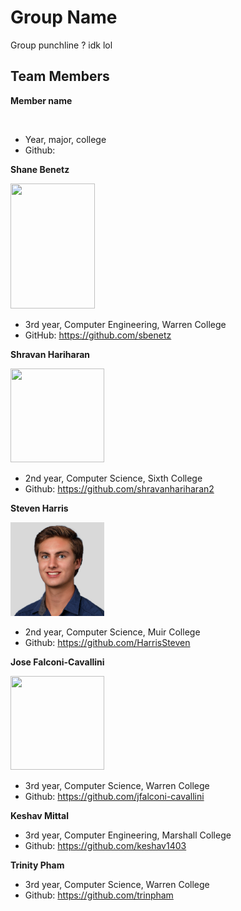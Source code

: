 # Group Name

Group punchline ? idk lol

## Team Members

__Member name__

  <img src="" width="" height="200"/> 
  
  <!--- picture of height 200 if y'all want --->
  * Year, major, college
  * Github:
  
__Shane Benetz__

<img src="https://ucsdtritons.com/images/2020/1/10/Shane_Benetz.jpg?width=300" width="135" height="200"/>

  * 3rd year, Computer Engineering, Warren College
  * GitHub: https://github.com/sbenetz
  

__Shravan Hariharan__

<img src="https://i.ibb.co/LJCWnLt/Shravan-Hariharan-2.jpg" width="150" height="150"/>

  * 2nd year, Computer Science, Sixth College
  * Github: https://github.com/shravanhariharan2

__Steven Harris__

<img src="https://github.com/HarrisSteven/HTMLProfile/blob/main/images/studentid2.jpg" width="150" height="150"/>

  * 2nd year, Computer Science, Muir College
  * Github: https://github.com/HarrisSteven
  
__Jose Falconi-Cavallini__

<img src="https://media-exp1.licdn.com/dms/image/C5603AQHgatzkp6HirQ/profile-displayphoto-shrink_400_400/0/1599594206409?e=1616630400&v=beta&t=4umKKVqVuE9pmSyBpEawaB84mFHuXjRr6zWC_PtLuaQ" width="150" height="150" />

  * 3rd year, Computer Science, Warren College
  * Github: https://github.com/jfalconi-cavallini

__Keshav Mittal__

  * 3rd year, Computer Engineering, Marshall College
  * Github: https://github.com/keshav1403

__Trinity Pham__

  * 3rd year, Computer Science, Warren College
  * Github: https://github.com/trinpham

